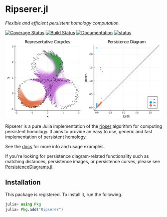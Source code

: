 # Ripserer.jl

_Flexible and efficient persistent homology computation._

[![Coverage Status](https://coveralls.io/repos/github/mtsch/Ripserer.jl/badge.svg?branch=master)](https://coveralls.io/github/mtsch/Ripserer.jl?branch=master)
[![Build Status](https://github.com/mtsch/Ripserer.jl/workflows/Test/badge.svg)](https://github.com/mtsch/Ripserer.jl/actions?query=workflow%3ATest)
[![Documentation](https://img.shields.io/badge/docs-latest-blue.svg)](https://mtsch.github.io/Ripserer.jl/dev)
[![status](https://joss.theoj.org/papers/0c8b6abead759ba068ee178fedc998a9/status.svg)](https://joss.theoj.org/papers/0c8b6abead759ba068ee178fedc998a9)

![](docs/src/assets/title_plot.svg)

Ripserer is a pure Julia implementation of the [ripser](https://github.com/Ripser/ripser)
algorithm for computing persistent homology. It aims to provide an easy to use, generic and
fast implementation of persistent homology.

See the [docs](https://mtsch.github.io/Ripserer.jl/dev) for more info and usage examples.

If you're looking for persistence diagram-related functionality such as matching distances,
persistence images, or persistence curves, please see
[PersistenceDiagrams.jl](https://github.com/mtsch/PersistenceDiagrams.jl).

## Installation

This package is registered. To install it, run the following.

```julia
julia> using Pkg
julia> Pkg.add("Ripserer")
```
